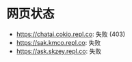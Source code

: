 # 网页状态
- https://chatai.cokio.repl.co: 失败 (403)
- https://sak.kmco.repl.co: 失败
- https://ask.skzey.repl.co: 失败
